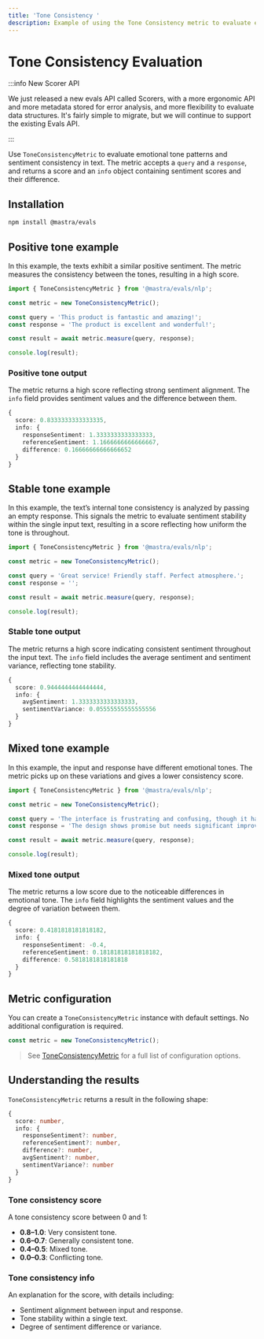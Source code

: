 ```yaml
---
title: 'Tone Consistency '
description: Example of using the Tone Consistency metric to evaluate emotional tone patterns and sentiment consistency in text.
---
```


# Tone Consistency Evaluation

:::info New Scorer API

We just released a new evals API called Scorers, with a more ergonomic API and more metadata stored for error analysis, and more flexibility to evaluate data structures. It's fairly simple to migrate, but we will continue to support the existing Evals API.

:::

Use `ToneConsistencyMetric` to evaluate emotional tone patterns and sentiment consistency in text. The metric accepts a `query` and a `response`, and returns a score and an `info` object containing sentiment scores and their difference.

## Installation

```bash copy
npm install @mastra/evals
```

## Positive tone example

In this example, the texts exhibit a similar positive sentiment. The metric measures the consistency between the tones, resulting in a high score.

```typescript filename="src/example-positive-tone.ts" showLineNumbers copy
import { ToneConsistencyMetric } from '@mastra/evals/nlp';

const metric = new ToneConsistencyMetric();

const query = 'This product is fantastic and amazing!';
const response = 'The product is excellent and wonderful!';

const result = await metric.measure(query, response);

console.log(result);
```

### Positive tone output

The metric returns a high score reflecting strong sentiment alignment. The `info` field provides sentiment values and the difference between them.

```typescript
{
  score: 0.8333333333333335,
  info: {
    responseSentiment: 1.3333333333333333,
    referenceSentiment: 1.1666666666666667,
    difference: 0.16666666666666652
  }
}
```

## Stable tone example

In this example, the text’s internal tone consistency is analyzed by passing an empty response. This signals the metric to evaluate sentiment stability within the single input text, resulting in a score reflecting how uniform the tone is throughout.

```typescript filename="src/example-stable-tone.ts" showLineNumbers copy
import { ToneConsistencyMetric } from '@mastra/evals/nlp';

const metric = new ToneConsistencyMetric();

const query = 'Great service! Friendly staff. Perfect atmosphere.';
const response = '';

const result = await metric.measure(query, response);

console.log(result);
```

### Stable tone output

The metric returns a high score indicating consistent sentiment throughout the input text. The `info` field includes the average sentiment and sentiment variance, reflecting tone stability.

```typescript
{
  score: 0.9444444444444444,
  info: {
    avgSentiment: 1.3333333333333333,
    sentimentVariance: 0.05555555555555556
  }
}
```

## Mixed tone example

In this example, the input and response have different emotional tones. The metric picks up on these variations and gives a lower consistency score.

```typescript filename="src/example-mixed-tone.ts" showLineNumbers copy
import { ToneConsistencyMetric } from '@mastra/evals/nlp';

const metric = new ToneConsistencyMetric();

const query = 'The interface is frustrating and confusing, though it has potential.';
const response = 'The design shows promise but needs significant improvements to be usable.';

const result = await metric.measure(query, response);

console.log(result);
```

### Mixed tone output

The metric returns a low score due to the noticeable differences in emotional tone. The `info` field highlights the sentiment values and the degree of variation between them.

```typescript
{
  score: 0.4181818181818182,
  info: {
    responseSentiment: -0.4,
    referenceSentiment: 0.18181818181818182,
    difference: 0.5818181818181818
  }
}
```

## Metric configuration

You can create a `ToneConsistencyMetric` instance with default settings. No additional configuration is required.

```typescript
const metric = new ToneConsistencyMetric();
```

> See [ToneConsistencyMetric](/docs/reference/evals/tone-consistency) for a full list of configuration options.

## Understanding the results

`ToneConsistencyMetric` returns a result in the following shape:

```typescript
{
  score: number,
  info: {
    responseSentiment?: number,
    referenceSentiment?: number,
    difference?: number,
    avgSentiment?: number,
    sentimentVariance?: number
  }
}
```

### Tone consistency score

A tone consistency score between 0 and 1:

- **0.8–1.0**: Very consistent tone.
- **0.6–0.7**: Generally consistent tone.
- **0.4–0.5**: Mixed tone.
- **0.0–0.3**: Conflicting tone.

### Tone consistency info

An explanation for the score, with details including:

- Sentiment alignment between input and response.
- Tone stability within a single text.
- Degree of sentiment difference or variance.

<GithubLink
  outdated={true}
  marginTop='mt-16'
  link="https://github.com/mastra-ai/mastra/blob/main/examples/basics/evals/tone-consistency"
/>
